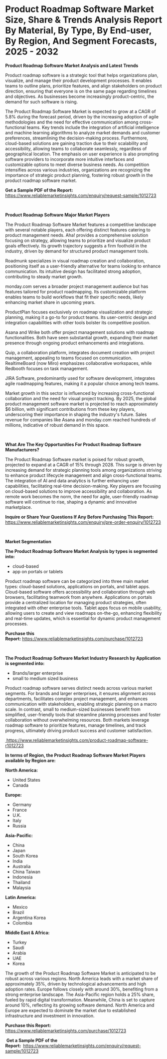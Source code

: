 <p><h1>Product Roadmap Software Market Size, Share & Trends Analysis Report By Material, By Type, By End-user, By Region, And Segment Forecasts, 2025 - 2032</h1></p><p><strong>Product Roadmap Software Market Analysis and Latest Trends</strong></p>
<p><p>Product roadmap software is a strategic tool that helps organizations plan, visualize, and manage their product development processes. It enables teams to outline plans, prioritize features, and align stakeholders on product direction, ensuring that everyone is on the same page regarding timelines and objectives. As businesses become increasingly product-centric, the demand for such software is rising.</p><p>The Product Roadmap Software Market is expected to grow at a CAGR of 5.8% during the forecast period, driven by the increasing adoption of agile methodologies and the need for effective communication among cross-functional teams. Key trends include the integration of artificial intelligence and machine learning algorithms to analyze market demands and customer preferences, streamlining the decision-making process. Furthermore, cloud-based solutions are gaining traction due to their scalability and accessibility, allowing teams to collaborate seamlessly, regardless of geographical location. The emphasis on user experience is also prompting software providers to incorporate more intuitive interfaces and customizable options to meet diverse business needs. As competition intensifies across various industries, organizations are recognizing the importance of strategic product planning, fostering robust growth in the product roadmap software market.</p></p>
<p><strong>Get a Sample PDF of the Report:&nbsp;</strong> <a href="https://www.reliablemarketinsights.com/enquiry/request-sample/1012723?utm_campaign=2183&utm_medium=2&utm_source=Github&utm_content=ia&utm_term=16042025&utm_id=product-roadmap-software">https://www.reliablemarketinsights.com/enquiry/request-sample/1012723</a></p>
<p>&nbsp;</p>
<p><strong>Product Roadmap Software Major Market Players</strong></p>
<p><p>The Product Roadmap Software Market features a competitive landscape with several notable players, each offering distinct features catering to product management needs. Aha! provides a comprehensive solution focusing on strategy, allowing teams to prioritize and visualize product goals effectively. Its growth trajectory suggests a firm foothold in the industry, driven by demand for structured product management tools.</p><p>Roadmunk specializes in visual roadmap creation and collaboration, positioning itself as a user-friendly alternative for teams looking to enhance communication. Its intuitive design has facilitated strong adoption, contributing to steady market growth.</p><p>monday.com serves a broader project management audience but has features tailored for product roadmapping. Its customizable platform enables teams to build workflows that fit their specific needs, likely enhancing market share in upcoming years.</p><p>ProductPlan focuses exclusively on roadmap visualization and strategic planning, making it a go-to for product teams. Its user-centric design and integration capabilities with other tools bolster its competitive position.</p><p>Asana and Wrike both offer project management solutions with roadmap functionalities. Both have seen substantial growth, expanding their market presence through ongoing product enhancements and integrations.</p><p>Quip, a collaboration platform, integrates document creation with project management, appealing to teams focused on communication. RealtimeBoard (now Miro) emphasizes collaborative workspaces, while Redbooth focuses on task management.</p><p>JIRA Software, predominantly used for software development, integrates agile roadmapping features, making it a popular choice among tech teams. </p><p>Market growth in this sector is influenced by increasing cross-functional collaboration and the need for visual project tracking. By 2025, the global product management software market is projected to reach approximately $6 billion, with significant contributions from these key players, underscoring their importance in shaping the industry's future. Sales revenue for companies like Asana and monday.com reached hundreds of millions, indicative of robust demand in this space.</p></p>
<p>&nbsp;</p>
<p><strong>What Are The Key Opportunities For Product Roadmap Software Manufacturers?</strong></p>
<p><p>The Product Roadmap Software market is poised for robust growth, projected to expand at a CAGR of 15% through 2028. This surge is driven by increasing demand for strategic planning tools among organizations striving to enhance product lifecycle management and align cross-functional teams. The integration of AI and data analytics is further enhancing user capabilities, facilitating real-time decision-making. Key players are focusing on cloud-based solutions to improve accessibility and collaboration. As remote work becomes the norm, the need for agile, user-friendly roadmap software will continue to rise, shaping a dynamic and innovative marketplace.</p></p>
<p><strong>Inquire or Share Your Questions If Any Before Purchasing This Report:</strong> <a href="https://www.reliablemarketinsights.com/enquiry/pre-order-enquiry/1012723?utm_campaign=2183&utm_medium=2&utm_source=Github&utm_content=ia&utm_term=16042025&utm_id=product-roadmap-software">https://www.reliablemarketinsights.com/enquiry/pre-order-enquiry/1012723</a></p>
<p>&nbsp;</p>
<p><strong>Market Segmentation</strong></p>
<p><strong>The Product Roadmap Software Market Analysis by types is segmented into:</strong></p>
<p><ul><li>cloud-based</li><li>app on portals or tablets</li></ul></p>
<p><p>Product roadmap software can be categorized into three main market types: cloud-based solutions, applications on portals, and tablet apps. Cloud-based software offers accessibility and collaboration through web browsers, facilitating teamwork from anywhere. Applications on portals provide a centralized location for managing product strategies, often integrated with other enterprise tools. Tablet apps focus on mobile usability, allowing users to create and view roadmaps on-the-go, enhancing flexibility and real-time updates, which is essential for dynamic product management processes.</p></p>
<p><strong>Purchase this Report:&nbsp;</strong><a href="https://www.reliablemarketinsights.com/purchase/1012723?utm_campaign=2183&utm_medium=2&utm_source=Github&utm_content=ia&utm_term=16042025&utm_id=product-roadmap-software">https://www.reliablemarketinsights.com/purchase/1012723</a></p>
<p>&nbsp;</p>
<p><strong>The Product Roadmap Software Market Industry Research by Application is segmented into:</strong></p>
<p><ul><li>Brands/larger enterprise</li><li>small to medium sized business</li></ul></p>
<p><p>Product roadmap software serves distinct needs across various market segments. For brands and larger enterprises, it ensures alignment across departments, facilitates complex project management, and enhances communication with stakeholders, enabling strategic planning on a macro scale. In contrast, small to medium-sized businesses benefit from simplified, user-friendly tools that streamline planning processes and foster collaboration without overwhelming resources. Both markets leverage roadmap software to prioritize features, manage timelines, and track progress, ultimately driving product success and customer satisfaction.</p></p>
<p><a href="https://www.reliablemarketinsights.com/product-roadmap-software-r1012723?utm_campaign=2183&utm_medium=2&utm_source=Github&utm_content=ia&utm_term=16042025&utm_id=product-roadmap-software">&nbsp;https://www.reliablemarketinsights.com/product-roadmap-software-r1012723</a></p>
<p><strong>In terms of Region, the Product Roadmap Software Market Players available by Region are:</strong></p>
<p>
    <p> <strong> North America: </strong>
        <ul>
            <li>United States</li>
            <li>Canada</li>
        </ul>
        </p> 
    <p> <strong> Europe: </strong>
        <ul>
            <li>Germany</li>
            <li>France</li>
            <li>U.K.</li>
            <li>Italy</li>
            <li>Russia</li>
        </ul>
        </p> 
    <p> <strong> Asia-Pacific: </strong>
        <ul>
            <li>China</li>
            <li>Japan</li>
            <li>South Korea</li>
            <li>India</li>
            <li>Australia</li>
            <li>China Taiwan</li>
            <li>Indonesia</li>
            <li>Thailand</li>
            <li>Malaysia</li>
        </ul>
        </p> 
    <p> <strong> Latin America: </strong>
        <ul>
            <li>Mexico</li>
            <li>Brazil</li>
            <li>Argentina Korea</li>
            <li>Colombia</li>
        </ul>
        </p> 
    <p> <strong> Middle East & Africa: </strong>
        <ul>
            <li>Turkey</li>
            <li>Saudi</li>
            <li>Arabia</li>
            <li>UAE</li>
            <li>Korea</li>
        </ul>
    </p>
    </p>
<p><p>The growth of the Product Roadmap Software Market is anticipated to be robust across various regions. North America leads with a market share of approximately 35%, driven by technological advancements and high adoption rates. Europe follows closely with around 30%, benefiting from a strong enterprise landscape. The Asia-Pacific region holds a 25% share, fueled by rapid digital transformation. Meanwhile, China is set to capture around 10%, reflecting its growing software demand. North America and Europe are expected to dominate the market due to established infrastructure and investment in innovation.</p></p>
<p><strong>Purchase this Report: </strong><a href="https://www.reliablemarketinsights.com/purchase/1012723?utm_campaign=2183&utm_medium=2&utm_source=Github&utm_content=ia&utm_term=16042025&utm_id=product-roadmap-software">https://www.reliablemarketinsights.com/purchase/1012723</a></p>
<p>&nbsp;<strong>Get a Sample PDF of the Report:&nbsp;&nbsp;</strong><a href="https://www.reliablemarketinsights.com/enquiry/request-sample/1012723?utm_campaign=2183&utm_medium=2&utm_source=Github&utm_content=ia&utm_term=16042025&utm_id=product-roadmap-software">https://www.reliablemarketinsights.com/enquiry/request-sample/1012723</a></p>
<p><strong></strong></p>
<p><p></p><p></p><p></p></p>